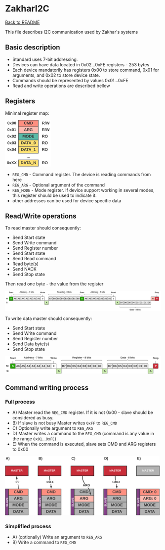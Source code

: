 # ZakharI2C

[Back to README](../README.md)

This file describes I2C communication used by Zakhar's systems

## Basic description

- Standard uses 7-bit addressing.
- Devices can have data located in 0x02...0xFE registers - 253 bytes
- Each device mandatorily has registers 0x00 to store command, 0x01 for arguments, and 0x02 to store device state.
- Commands should be represented by values 0x01...0xFE
- Read and write operations are described bellow

## Registers

Minimal register map:

<img src="i2c/Regs.svg" width="150"/>

- `REG_CMD` - Command register. The device is reading commands from here
- `REG_ARG` - Optional argument of the command
- `REG_MODE` - Mode register. If device support working in several modes, this register should be used to indicate it.
- other addresses can be used for device specific data

## Read/Write operations

To read master should consequently:

- Send Start state
- Send Write command
- Send Register number
- Send Start state
- Send Read command
- Read byte(s)
- Send NACK
- Send Stop state

Then read one byte - the value from the register

<img src="i2c/Read.svg" width="800"/>

To write data master should consequently:

- Send Start state
- Send Write command
- Send Register number
- Send Data byte(s)
- Send Stop state

<img src="i2c/Write.svg" width="600"/>

## Command writing process

### Full process

- A) Master read the `REG_CMD` register. If it is not 0x00 - slave should be considered as busy.
- B) If slave is not busy Master writes `0xFF` to `REG_CMD`
- C) Optionally write argument to `REG_ARG`
- D) Master writes a command to the `REG_CMD` (command is any value in the range `0x01`...`0xFE`)
- E) When the command is executed, slave sets CMD and ARG registers to 0x00

<img src="i2c/Cmd.svg" width="500"/>

### Simplified process

- A) (optionally) Write an argument to `REG_ARG`
- B) Write a command to `REG_CMD`
